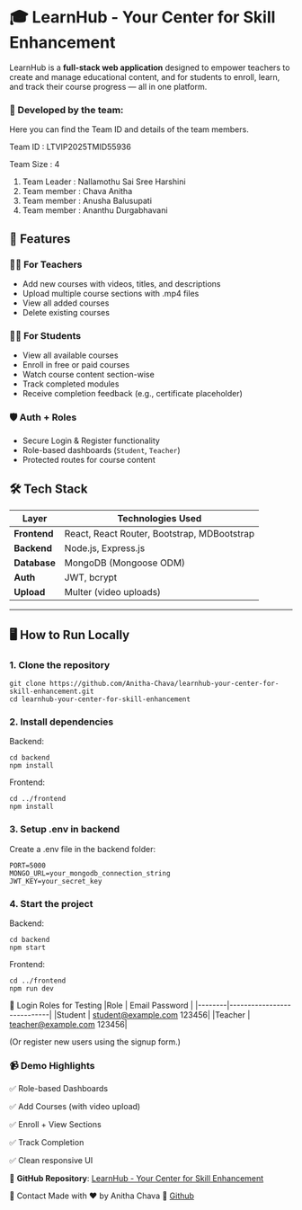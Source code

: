 # 🎓 LearnHub - Your Center for Skill Enhancement

LearnHub is a **full-stack web application** designed to empower teachers to create and manage educational content, and for students to enroll, learn, and track their course progress — all in one platform.



### 👥 Developed by the team:

Here you can find the Team ID and details of the team members.

Team ID : LTVIP2025TMID55936

Team Size : 4
1. Team Leader : Nallamothu Sai Sree Harshini
2. Team member : Chava Anitha
3. Team member : Anusha Balusupati
4. Team member : Ananthu Durgabhavani

## 🚀 Features

### 👨‍🏫 For Teachers

- Add new courses with videos, titles, and descriptions
- Upload multiple course sections with .mp4 files 
- View all added courses  
- Delete existing courses

### 👩‍🎓 For Students
- View all available courses
- Enroll in free or paid courses
- Watch course content section-wise
- Track completed modules
- Receive completion feedback (e.g., certificate placeholder)

### 🛡️ Auth + Roles
- Secure Login & Register functionality
- Role-based dashboards (`Student`, `Teacher`)
- Protected routes for course content


## 🛠️ Tech Stack

| Layer        | Technologies Used                            |
| ------------ | --------------------------------------------- |
| **Frontend** | React, React Router, Bootstrap, MDBootstrap   |
| **Backend**  | Node.js, Express.js                           |
| **Database** | MongoDB (Mongoose ODM)                        |
| **Auth**     | JWT, bcrypt                                   |
| **Upload**   | Multer (video uploads)                        |


---

## 🖥️ How to Run Locally

### 1. Clone the repository
    git clone https://github.com/Anitha-Chava/learnhub-your-center-for-skill-enhancement.git
    cd learnhub-your-center-for-skill-enhancement

### 2. Install dependencies
  Backend:
 
    cd backend
    npm install
  Frontend:

    cd ../frontend
    npm install
    
### 3. Setup .env in backend
  Create a .env file in the backend folder:

    PORT=5000
    MONGO_URL=your_mongodb_connection_string
    JWT_KEY=your_secret_key
    
### 4. Start the project
  Backend:

    cd backend
    npm start
  Frontend:

    cd ../frontend
    npm run dev
    
🔐 Login Roles for Testing
|Role    |	Email	Password            |
|--------|----------------------------|
|Student |	student@example.com	123456|
|Teacher |	teacher@example.com	123456|

(Or register new users using the signup form.)

### 📹 Demo Highlights

✅ Role-based Dashboards

✅ Add Courses (with video upload)

✅ Enroll + View Sections

✅ Track Completion

✅ Clean responsive UI

🔗 **GitHub Repository**: [LearnHub - Your Center for Skill Enhancement](https://github.com/Anitha-Chava/learnhub-your-center-for-skill-enhancement)

📧 Contact
Made with ❤️ by Anitha Chava
🔗 [Github](https://github.com/Anitha-Chava)




